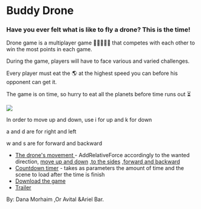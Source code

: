 # Buddy Drone

### Have you ever felt what is like to fly a drone? This is the time!
Drone game  is a multiplayer game  👩🏽‍🤝‍👩🏼 that competes with each other to win the most points in each game.

During the game, players will have to face various and varied challenges.


Every player must eat the 🌎 at the highest speed you can before his opponent can get it.


The game is on time, so hurry to eat all the planets before time runs out ⏳



![](https://github.com/oravital7/drone-game/blob/master/goodGif.gif)


<p>In order to move up and down, use i for up and k for down</p>
<p>a and d are for right and left</p>
<p>w and s are for forward and backward</p>

* [The drone's movement ](https://github.com/oravital7/drone-game/blob/master/Assets/script/movingDrone.cs) - AddRelativeForce accordingly to the wanted direction, [move up and down](https://github.com/oravital7/drone-game/blob/master/Assets/script/movingDrone.cs#L58) ,[to the sides](https://github.com/oravital7/drone-game/blob/master/Assets/script/movingDrone.cs#L105) ,[forward and backward](https://github.com/oravital7/drone-game/blob/master/Assets/script/movingDrone.cs#L77) 
* [Countdown timer](https://github.com/oravital7/drone-game/blob/master/Assets/script/Countdown.cs) - takes as parameters the amount of time and the scene to load after the time is finish
* [Download the game ](https://ariel1295.itch.io/dronegame) 
* [Trailer ](https://www.youtube.com/watch?v=DP3se0SpuJ0) 

By:  Dana Morhaim ,Or Avital &Ariel Bar.
